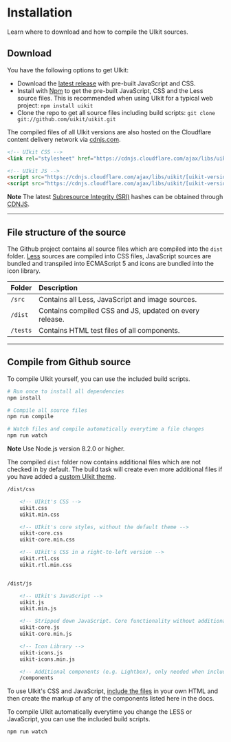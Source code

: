 # Installation

<p class="uk-text-lead">Learn where to download and how to compile the UIkit sources.</p>

## Download

You have the following options to get UIkit:

- Download the [latest release](https://github.com/uikit/uikit/releases/latest) with pre-built JavaScript and CSS.
- Install with [Npm](https://www.npmjs.com/package/uikit) to get the pre-built JavaScript, CSS and the Less source files. This is recommended when using UIkit for a typical web project: ```npm install uikit```
- Clone the repo to get all source files including build scripts: `git clone git://github.com/uikit/uikit.git`

The compiled files of all UIkit versions are also hosted on the Cloudflare content delivery network via [cdnjs.com](https://cdnjs.com/libraries/uikit).

```html
<!-- UIkit CSS -->
<link rel="stylesheet" href="https://cdnjs.cloudflare.com/ajax/libs/uikit/[uikit-version]/css/uikit.min.css" />

<!-- UIkit JS -->
<script src="https://cdnjs.cloudflare.com/ajax/libs/uikit/[uikit-version]/js/uikit.min.js"></script>
<script src="https://cdnjs.cloudflare.com/ajax/libs/uikit/[uikit-version]/js/uikit-icons.min.js"></script>
```

**Note** The latest [Subresource Integrity (SRI)](https://developer.mozilla.org/en-US/docs/Web/Security/Subresource_Integrity) hashes can be obtained through [CDNJS](https://cdnjs.com/libraries/uikit/).

***

## File structure of the source

The Github project contains all source files which are compiled into the `dist` folder. [Less](http://lesscss.org) sources are compiled into CSS files, JavaScript sources are bundled and transpiled into ECMAScript 5 and icons are bundled into the icon library.

| Folder   | Description                                             |
|:---------|:--------------------------------------------------------|
| `/src`   | Contains all Less, JavaScript and image sources.        |
| `/dist`  | Contains compiled CSS and JS, updated on every release. |
| `/tests` | Contains HTML test files of all components.             |

***

## Compile from Github source

To compile UIkit yourself, you can use the included build scripts.

```sh
# Run once to install all dependencies
npm install

# Compile all source files
npm run compile

# Watch files and compile automatically everytime a file changes
npm run watch
```

**Note** Use Node.js version 8.2.0 or higher.

The compiled `dist` folder now contains additional files which are not checked in by default. The build task will create even more additional files if you have added a [custom UIkit theme](less.md#use-included-build-process).

```html
/dist/css

    <!-- UIkit's CSS -->
    uikit.css
    uikit.min.css

    <!-- UIkit's core styles, without the default theme -->
    uikit-core.css
    uikit-core.min.css

    <!-- UIkit's CSS in a right-to-left version -->
    uikit.rtl.css
    uikit.rtl.min.css


/dist/js

    <!-- UIkit's JavaScript -->
    uikit.js
    uikit.min.js

    <!-- Stripped down JavaScript. Core functionality without additional components -->
    uikit-core.js
    uikit-core.min.js

    <!-- Icon Library -->
    uikit-icons.js
    uikit-icons.min.js

    <!-- Additional components (e.g. Lightbox), only needed when including uikit-core.js -->
    /components
```

To use UIkit's CSS and JavaScript, [include the files](introduction.md#html-markup) in your own HTML and then create the markup of any of the components listed here in the docs.

To compile UIkit automatically everytime you change the LESS or JavaScript, you can use the included build scripts.

```sh
npm run watch
```
